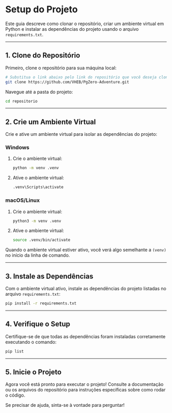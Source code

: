 # Setup do Projeto

Este guia descreve como clonar o repositório, criar um ambiente virtual em Python e instalar as dependências do projeto usando o arquivo `requirements.txt`.

---

## 1. **Clone do Repositório**

Primeiro, clone o repositório para sua máquina local:

```bash
# Substitua o link abaixo pelo link do repositório que você deseja clonar
git clone https://github.com/VHEB/PgZero-Adventure.git
```

Navegue até a pasta do projeto:

```bash
cd repositorio
```

---

## 2. **Crie um Ambiente Virtual**

Crie e ative um ambiente virtual para isolar as dependências do projeto:

### **Windows**

1. Crie o ambiente virtual:
   ```bash
   python -m venv .venv
   ```

2. Ative o ambiente virtual:
   ```bash
   .venv\Scripts\activate
   ```

### **macOS/Linux**

1. Crie o ambiente virtual:
   ```bash
   python3 -m venv .venv
   ```

2. Ative o ambiente virtual:
   ```bash
   source .venv/bin/activate
   ```

Quando o ambiente virtual estiver ativo, você verá algo semelhante a `(venv)` no início da linha de comando.

---

## 3. **Instale as Dependências**

Com o ambiente virtual ativo, instale as dependências do projeto listadas no arquivo `requirements.txt`:

```bash
pip install -r requirements.txt
```

---

## 4. **Verifique o Setup**

Certifique-se de que todas as dependências foram instaladas corretamente executando o comando:

```bash
pip list
```

---

## 5. **Inicie o Projeto**

Agora você está pronto para executar o projeto! Consulte a documentação ou os arquivos do repositório para instruções específicas sobre como rodar o código.

Se precisar de ajuda, sinta-se à vontade para perguntar!

